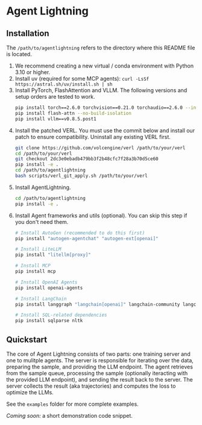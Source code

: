 # Agent Lightning

## Installation

The `/path/to/agentlightning` refers to the directory where this README file is located.

1. We recommend creating a new virtual / conda environment with Python 3.10 or higher.
2. Install uv (required for some MCP agents): `curl -LsSf https://astral.sh/uv/install.sh | sh`
3. Install PyTorch, FlashAttention and VLLM. The following versions and setup orders are tested to work.
   ```bash
   pip install torch==2.6.0 torchvision==0.21.0 torchaudio==2.6.0 --index-url https://download.pytorch.org/whl/cu124
   pip install flash-attn --no-build-isolation
   pip install vllm==v0.8.5.post1
   ```
4. Install the patched VERL. You must use the commit below and install our patch to ensure compatibility. Uninstall any existing VERL first.
   ```bash
   git clone https://github.com/volcengine/verl /path/to/your/verl
   cd /path/to/your/verl
   git checkout 2dc3e0ebadb479bb3f2b48cfc7f28a3b70d5ce60
   pip install -e .
   cd /path/to/agentlightning
   bash scripts/verl_git_apply.sh /path/to/your/verl
   ```
5. Install AgentLightning.
   ```bash
   cd /path/to/agentlightning
   pip install -e .
   ```
6. Install Agent frameworks and utils (optional). You can skip this step if you don't need them.
   ```bash
   # Install AutoGen (recommended to do this first)
   pip install "autogen-agentchat" "autogen-ext[openai]"

   # Install LiteLLM
   pip install "litellm[proxy]"
   
   # Install MCP
   pip install mcp

   # Install OpenAI Agents
   pip install openai-agents

   # Install LangChain
   pip install langgraph "langchain[openai]" langchain-community langchain-text-splitters

   # Install SQL-related dependencies
   pip install sqlparse nltk
   ```

## Quickstart

The core of Agent Lightning consists of two parts: one training server and one to mulitple agents.
The server is responsible for iterating over the data, preparing the sample, and providing the LLM endpoint.
The agent retrieves from the sample queue, processing the sample (optionally iteracting with the provided LLM endpoint), and sending the result back to the server.
The server collects the result (aka trajectories) and computes the loss to optimize the LLMs.

See the `examples` folder for more complete examples.

*Coming soon:* a short demonstration code snippet.
